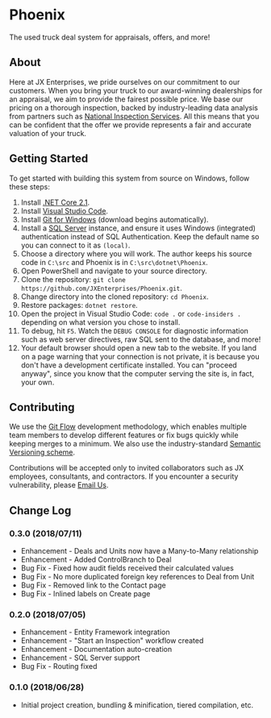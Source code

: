 # Phoenix

The used truck deal system for appraisals, offers, and more!

## About

Here at JX Enterprises, we pride ourselves on our commitment to our customers. When you bring your truck to our award-winning dealerships for an appraisal, we aim to provide the fairest possible price. We base our pricing on a thorough inspection, backed by industry-leading data analysis from partners such as [National Inspection Services](https://www.nationalinspect.com/). All this means that you can be confident that the offer we provide represents a fair and accurate valuation of your truck.

## Getting Started

To get started with building this system from source on Windows, follow these steps:

1. Install [.NET Core 2.1](https://download.microsoft.com/download/D/0/4/D04C5489-278D-4C11-9BD3-6128472A7626/dotnet-sdk-2.1.301-win-gs-x64.exe).
2. Install [Visual Studio Code](https://code.visualstudio.com/).
3. Install [Git for Windows](https://git-scm.com/download/win) (download begins automatically).
4. Install a [SQL Server](https://go.microsoft.com/fwlink/?linkid=853016) instance, and ensure it uses Windows (integrated) authentication instead of SQL Authentication. Keep the default name so you can connect to it as `(local)`.
5. Choose a directory where you will work. The author keeps his source code in `C:\src` and Phoenix is in `C:\src\dotnet\Phoenix`.
6. Open PowerShell and navigate to your source directory.
7. Clone the repository: `git clone https://github.com/JXEnterprises/Phoenix.git`.
8. Change directory into the cloned repository: `cd Phoenix`.
9. Restore packages: `dotnet restore`.
10. Open the project in Visual Studio Code: `code .` or `code-insiders .` depending on what version you chose to install.
11. To debug, hit `F5`. Watch the `DEBUG CONSOLE` for diagnostic information such as web server directives, raw SQL sent to the database, and more!
12. Your default browser should open a new tab to the website. If you land on a page warning that your connection is not private, it is because you don't have a development certificate installed. You can "proceed anyway", since you know that the computer serving the site is, in fact, your own.

## Contributing

We use the [Git Flow](https://www.git-tower.com/learn/git/ebook/en/command-line/advanced-topics/git-flow) development methodology, which enables multiple team members to develop different features or fix bugs quickly while keeping merges to a minimum. We also use the industry-standard [Semantic Versioning scheme](https://semver.org/).

Contributions will be accepted only to invited collaborators such as JX employees, consultants, and contractors. If you encounter a security vulnerability, please [Email Us](hdesk@jxe.com).

## Change Log

### 0.3.0 (2018/07/11)

* Enhancement - Deals and Units now have a Many-to-Many relationship
* Enhancement - Added ControlBranch to Deal
* Bug Fix - Fixed how audit fields received their calculated values
* Bug Fix - No more duplicated foreign key references to Deal from Unit
* Bug Fix - Removed link to the Contact page
* Bug Fix - Inlined labels on Create page

### 0.2.0 (2018/07/05)

* Enhancement - Entity Framework integration
* Enhancement - "Start an Inspection" workflow created
* Enhancement - Documentation auto-creation
* Enhancement - SQL Server support
* Bug Fix - Routing fixed

### 0.1.0 (2018/06/28)

* Initial project creation, bundling & minification, tiered compilation, etc.